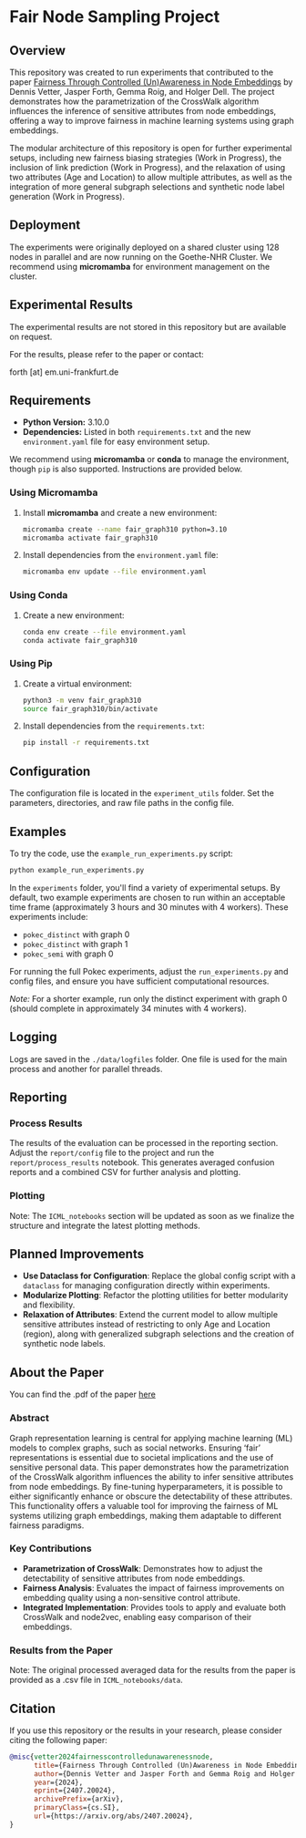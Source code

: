 # Fair Node Sampling Project

## Overview

This repository was created to run experiments that contributed to the paper [Fairness Through Controlled (Un)Awareness in Node Embeddings](https://arxiv.org/abs/2407.20024) by Dennis Vetter, Jasper Forth, Gemma Roig, and Holger Dell. The project demonstrates how the parametrization of the CrossWalk algorithm influences the inference of sensitive attributes from node embeddings, offering a way to improve fairness in machine learning systems using graph embeddings.

The modular architecture of this repository is open for further experimental setups, including new fairness biasing strategies (Work in Progress), the inclusion of link prediction (Work in Progress), and the relaxation of using two attributes (Age and Location) to allow multiple attributes, as well as the integration of more general subgraph selections and synthetic node label generation (Work in Progress).

## Deployment

The experiments were originally deployed on a shared cluster using 128 nodes in parallel and are now running on the Goethe-NHR Cluster. We recommend using **micromamba** for environment management on the cluster.

## Experimental Results

The experimental results are not stored in this repository but are available on request. 

For the results, please refer to the paper or contact:

forth [at] em.uni-frankfurt.de

## Requirements

- **Python Version:** 3.10.0
- **Dependencies:** Listed in both `requirements.txt` and the new `environment.yaml` file for easy environment setup.

We recommend using **micromamba** or **conda** to manage the environment, though `pip` is also supported. Instructions are provided below.

### Using Micromamba

1. Install **micromamba** and create a new environment:
   ```bash
   micromamba create --name fair_graph310 python=3.10
   micromamba activate fair_graph310
   ```
2. Install dependencies from the `environment.yaml` file:
   ```bash
   micromamba env update --file environment.yaml
   ```

### Using Conda

1. Create a new environment:
   ```bash
   conda env create --file environment.yaml
   conda activate fair_graph310
   ```

### Using Pip

1. Create a virtual environment:
   ```bash
   python3 -m venv fair_graph310
   source fair_graph310/bin/activate
   ```
2. Install dependencies from the `requirements.txt`:
   ```bash
   pip install -r requirements.txt
   ```

## Configuration

The configuration file is located in the `experiment_utils` folder. Set the parameters, directories, and raw file paths in the config file.

## Examples

To try the code, use the `example_run_experiments.py` script:

```bash
python example_run_experiments.py
```

In the `experiments` folder, you'll find a variety of experimental setups. By default, two example experiments are chosen to run within an acceptable time frame (approximately 3 hours and 30 minutes with 4 workers). These experiments include:

- `pokec_distinct` with graph 0
- `pokec_distinct` with graph 1
- `pokec_semi` with graph 0

For running the full Pokec experiments, adjust the `run_experiments.py` and config files, and ensure you have sufficient computational resources.

*Note:* For a shorter example, run only the distinct experiment with graph 0 (should complete in approximately 34 minutes with 4 workers).

## Logging

Logs are saved in the `./data/logfiles` folder. One file is used for the main process and another for parallel threads.

## Reporting

### Process Results

The results of the evaluation can be processed in the reporting section. Adjust the `report/config` file to the project and run the `report/process_results` notebook. This generates averaged confusion reports and a combined CSV for further analysis and plotting.

### Plotting

Note: The `ICML_notebooks` section will be updated as soon as we finalize the structure and integrate the latest plotting methods.

## Planned Improvements

- **Use Dataclass for Configuration**: Replace the global config script with a `dataclass` for managing configuration directly within experiments.
- **Modularize Plotting**: Refactor the plotting utilities for better modularity and flexibility.
- **Relaxation of Attributes**: Extend the current model to allow multiple sensitive attributes instead of restricting to only Age and Location (region), along with generalized subgraph selections and the creation of synthetic node labels.

## About the Paper

You can find the .pdf of the paper [here](paper_fairness_through_controlled_un_awareness.pdf)

### Abstract

Graph representation learning is central for applying machine learning (ML) models to complex graphs, such as social networks. Ensuring ‘fair’ representations is essential due to societal implications and the use of sensitive personal data. This paper demonstrates how the parametrization of the CrossWalk algorithm influences the ability to infer sensitive attributes from node embeddings. By fine-tuning hyperparameters, it is possible to either significantly enhance or obscure the detectability of these attributes. This functionality offers a valuable tool for improving the fairness of ML systems utilizing graph embeddings, making them adaptable to different fairness paradigms.

### Key Contributions

- **Parametrization of CrossWalk**: Demonstrates how to adjust the detectability of sensitive attributes from node embeddings.
- **Fairness Analysis**: Evaluates the impact of fairness improvements on embedding quality using a non-sensitive control attribute.
- **Integrated Implementation**: Provides tools to apply and evaluate both CrossWalk and node2vec, enabling easy comparison of their embeddings.

### Results from the Paper

Note: The original processed averaged data for the results from the paper is provided as a .csv file in `ICML_notebooks/data`.


## Citation

If you use this repository or the results in your research, please consider citing the following paper:

```bibtex
@misc{vetter2024fairnesscontrolledunawarenessnode,
      title={Fairness Through Controlled (Un)Awareness in Node Embeddings}, 
      author={Dennis Vetter and Jasper Forth and Gemma Roig and Holger Dell},
      year={2024},
      eprint={2407.20024},
      archivePrefix={arXiv},
      primaryClass={cs.SI},
      url={https://arxiv.org/abs/2407.20024}, 
}
```
